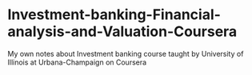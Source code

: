 # Investment-banking-Financial-analysis-and-Valuation-Coursera
My own notes about Investment banking course taught by University of Illinois at Urbana-Champaign on Coursera 
